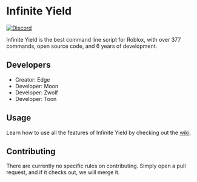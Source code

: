 # Infinite Yield

[![Discord](https://discord.com/api/guilds/503045718102114305/embed.png)](https://discord.io/infiniteyield)

Infinite Yield is the best command line script for Roblox, with over 377 commands, open source code, and 6 years of development.

## Developers
- Creator: Edge
- Developer: Moon
- Developer: Zwolf
- Developer: Toon

## Usage
Learn how to use all the features of Infinite Yield by checking out the [wiki](https://github.com/EdgeIY/infiniteyield/wiki).

## Contributing
There are currently no specific rules on contributing. Simply open a pull request, and if it checks out, we will merge it.
